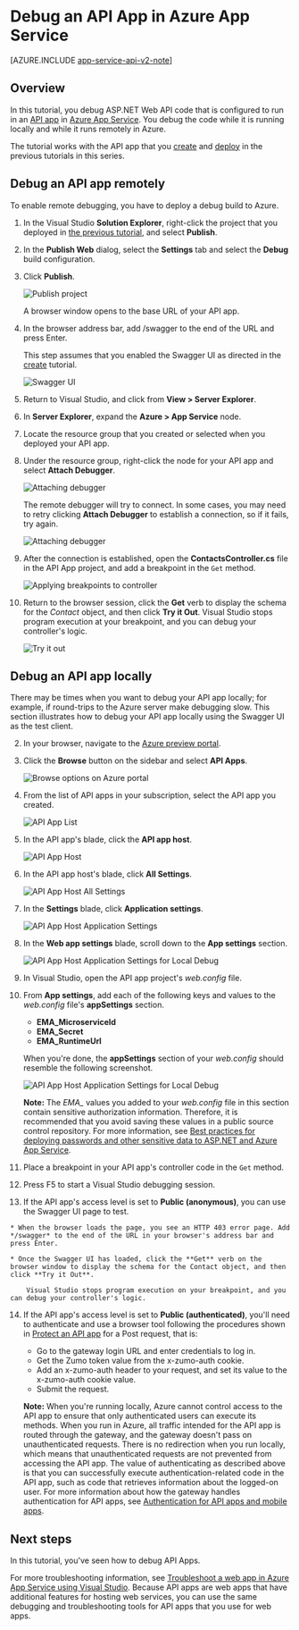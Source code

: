 <properties 
	pageTitle="Debug an API App in Azure App Service" 
	description="Learn how to debug an API App while it runs in Azure App Service, using Visual Studio." 
	services="app-service\api" 
	documentationCenter=".net" 
	authors="bradygaster" 
	manager="wpickett" 
	editor="jimbe"/>

<tags 
	ms.service="app-service-api" 
	ms.workload="web" 
	ms.tgt_pltfrm="dotnet" 
	ms.devlang="na" 
	ms.topic="article" 
	ms.date="01/08/2015" 
	ms.author="tdykstra"/>

# Debug an API App in Azure App Service

[AZURE.INCLUDE [app-service-api-v2-note](../../includes/app-service-api-v2-note.md)]

## Overview

In this tutorial, you debug ASP.NET Web API code that is configured to run in an [API app](app-service-api-apps-why-best-platform.md) in [Azure App Service](../app-service/app-service-value-prop-what-is.md). You debug the code while it is running locally and while it runs remotely in Azure. 

The tutorial works with the API app that you [create](app-service-dotnet-create-api-app.md) and [deploy](app-service-dotnet-deploy-api-app.md) in the previous tutorials in this series.

## Debug an API app remotely 

To enable remote debugging, you have to deploy a debug build to Azure.

1. In the Visual Studio **Solution Explorer**, right-click the project that you deployed in [the previous tutorial](app-service-dotnet-deploy-api-app.md), and select **Publish**.

2. In the **Publish Web** dialog, select the **Settings** tab and select the **Debug** build configuration.

4. Click **Publish**.

	![Publish project](./media/app-service-api-dotnet-debug/rd-debug-publish.png)

	A browser window opens to the base URL of your API app.

4. In the browser address bar, add /swagger to the end of the URL and press Enter. 

	This step assumes that you enabled the Swagger UI as directed in the [create](app-service-dotnet-create-api-app.md) tutorial.

	![Swagger UI](./media/app-service-api-dotnet-debug/rd-swagger-ui.png)

5. Return to Visual Studio, and click from **View > Server Explorer**. 

6. In **Server Explorer**, expand the **Azure > App Service** node. 

7. Locate the resource group that you created or selected when you deployed your API app. 

8. Under the resource group, right-click the node for your API app and select **Attach Debugger**. 

	![Attaching debugger](./media/app-service-api-dotnet-debug/rd-attach-debugger.png)

	The remote debugger will try to connect. In some cases, you may need to retry clicking **Attach Debugger** to establish a connection, so if it fails, try again.

	![Attaching debugger](./media/app-service-api-dotnet-debug/rd-attaching.png)

9. After the connection is established, open the **ContactsController.cs** file in the API App project, and add a breakpoint in the `Get` method.

	![Applying breakpoints to controller](./media/app-service-api-dotnet-debug/rd-breakpoints.png)

10. Return to the browser session, click the **Get** verb to display the schema for the *Contact* object, and then click **Try it Out**. Visual Studio stops program execution at your breakpoint, and you can debug your controller's logic. 

	![Try it out](./media/app-service-api-dotnet-debug/rd-try-it-out.png)

## Debug an API app locally 

There may be times when you want to debug your API app locally; for example, if round-trips to the Azure server make debugging slow. This section illustrates how to debug your API app locally using the Swagger UI  as the test client.

2. In your browser, navigate to the [Azure preview portal](https://portal.azure.com). 

3. Click the **Browse** button on the sidebar and select **API Apps**. 

	![Browse options on Azure portal](./media/app-service-api-dotnet-debug/ld-browse.png)

4. From the list of API apps in your subscription, select the API app you created.

	![API App List](./media/app-service-api-dotnet-debug/ld-api-app-list.png)

5. In the API app's blade, click the **API app host**.

	![API App Host](./media/app-service-api-dotnet-debug/ld-api-app-blade-api-app-host.png)

6. In the API app host's blade, click **All Settings**.

	![API App Host All Settings](./media/app-service-api-dotnet-debug/ld-api-app-host-all-settings.png)

7. In the **Settings** blade, click **Application settings**.

	![API App Host Application Settings](./media/app-service-api-dotnet-debug/ld-application-settings.png)

8. In the **Web app settings** blade, scroll down to the **App settings** section.

	![API App Host Application Settings for Local Debug](./media/app-service-api-dotnet-debug/ld-app-settings-for-local-debugging.png)

1. In Visual Studio, open the API app project's *web.config* file. 

9. From **App settings**, add each of the following keys and values to the *web.config* file's **appSettings** section.
	- **EMA\_MicroserviceId**
	- **EMA\_Secret**
	- **EMA\_RuntimeUrl**

	When you're done, the **appSettings** section of your *web.config* should resemble the following screenshot.

	![API App Host Application Settings for Local Debug](./media/app-service-api-dotnet-debug/ld-debug-settings.png)

	**Note:** The *EMA_* values you added to your *web.config* file in this section contain sensitive authorization information. Therefore, it is recommended that you avoid saving these values in a public source control repository. For more information, see [Best practices for deploying passwords and other sensitive data to ASP.NET and Azure App Service](http://www.asp.net/identity/overview/features-api/best-practices-for-deploying-passwords-and-other-sensitive-data-to-aspnet-and-azure).   

10. Place a breakpoint in your API app's controller code in the `Get` method.

11. Press F5 to start a Visual Studio debugging session.
 
13.  If the API app's access level is set to **Public (anonymous)**, you can use the Swagger UI page to test.

	* When the browser loads the page, you see an HTTP 403 error page. Add */swagger* to the end of the URL in your browser's address bar and press Enter.

	* Once the Swagger UI has loaded, click the **Get** verb on the browser window to display the schema for the Contact object, and then click **Try it Out**.

		Visual Studio stops program execution on your breakpoint, and you can debug your controller's logic. 

14.	If the API app's access level is set to **Public (authenticated)**, you'll need to authenticate and use a browser tool following the procedures shown in [Protect an API app](app-service-api-dotnet-add-authentication.md#use-postman-to-send-a-post-request) for a Post request, that is:

	* Go to the gateway login URL and enter credentials to log in.
	* Get the Zumo token value from the x-zumo-auth cookie.
	* Add an x-zumo-auth header to your request, and set its value to the x-zumo-auth cookie value.
	* Submit the request.

	**Note:** When you're running locally, Azure cannot control access to the API app to ensure that only authenticated users can execute its methods. When you run in Azure, all traffic intended for the API app is routed through the gateway, and the gateway doesn't pass on unauthenticated requests. There is no redirection when you run locally, which means that unauthenticated requests are not prevented from accessing the API app.  The value of authenticating as described above is that you can successfully execute authentication-related code in the API app, such as code that retrieves information about the logged-on user. For more information about how the gateway handles authentication for API apps, see [Authentication for API apps and mobile apps](../app-service/app-service-authentication-overview.md#azure-app-service-gateway).

## Next steps

In this tutorial, you've seen how to debug API Apps. 

For more troubleshooting information, see [Troubleshoot a web app in Azure App Service using Visual Studio](../app-service-web/web-sites-dotnet-troubleshoot-visual-studio.md). Because API apps are web apps that have additional features for hosting web services, you can use the same debugging and troubleshooting tools for API apps that you use for web apps.    
